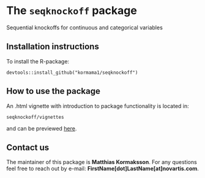 The `seqknockoff` package
====================

Sequential knockoffs for continuous and categorical variables

## Installation instructions

To install the R-package:

`devtools::install_github("kormama1/seqknockoff")`

## How to use the package

An .html vignette with introduction to package functionality is located in:

`seqknockoff/vignettes`

and can be previewed [here](https://htmlpreview.github.io/?https://github.com/kormama1/seqknockoff/blob/master/vignettes/seqknockoff-vignette.html).

## Contact us

The maintainer of this package is **Matthias Kormaksson**. For any questions feel free to reach out by e-mail: **FirstName[dot]LastName[at]novartis.com**.
